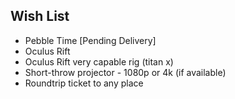 ## Wish List

- Pebble Time [Pending Delivery]
- Oculus Rift
- Oculus Rift very capable rig (titan x)
- Short-throw projector - 1080p or 4k (if available)
- Roundtrip ticket to any place
